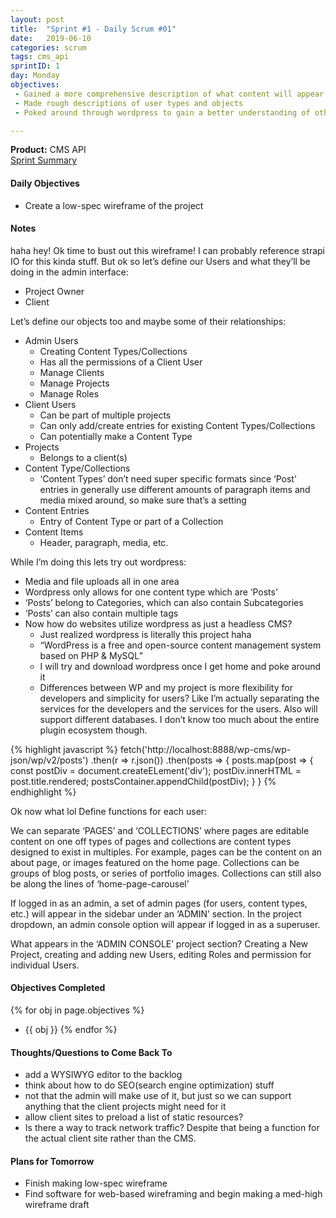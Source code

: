 ```yaml
---
layout: post
title:  "Sprint #1 - Daily Scrum #01"
date:   2019-06-10
categories: scrum
tags: cms_api
sprintID: 1
day: Monday
objectives:
 - Gained a more comprehensive description of what content will appear on what pages and a general overview of the navigation
 - Made rough descriptions of user types and objects
 - Poked around through wordpress to gain a better understanding of other existing popular CMS alternatives

---
```



<b>Product:</b> CMS API  
[Sprint Summary](/blog/projects/cms-sprint-1)

#### Daily Objectives
* Create a low-spec wireframe of the project

#### Notes

haha hey!
Ok time to bust out this wireframe!  I can probably reference strapi IO for this kinda stuff.
But ok so let’s define our Users and what they’ll be doing in the admin interface:
* Project Owner
* Client

Let’s define our objects too and maybe some of their relationships:

* Admin Users
	* Creating Content Types/Collections
	* Has all the permissions of a Client User
	* Manage Clients
	* Manage Projects
	* Manage Roles
* Client Users
	* Can be part of multiple projects
	* Can only add/create entries for existing Content Types/Collections
	* Can potentially make a Content Type
* Projects
	* Belongs to a client(s)
* Content Type/Collections
	* ‘Content Types’ don’t need super specific formats since ‘Post’ entries in generally use different amounts of paragraph items and media mixed around, so make sure that’s a setting
* Content Entries
	* Entry of Content Type or part of a Collection
* Content Items
	* Header, paragraph, media, etc.

While I’m doing this lets try out wordpress:
* Media and file uploads all in one area
* Wordpress only allows for one content type which are ‘Posts’
* ‘Posts’ belong to Categories, which can also contain Subcategories
* ‘Posts’ can also contain multiple tags
* Now how do websites utilize wordpress as just a headless CMS?
	* Just realized wordpress is literally this project haha
	* “WordPress is a free and open-source content management system based on PHP & MySQL”
	* I will try and download wordpress once I get home and poke around it
	* Differences between WP and my project is more flexibility for developers and simplicity for users?  Like I’m actually separating the services for the developers and the services for the users.  Also will support different databases.  I don’t know too much about the entire plugin ecosystem though.

{% highlight javascript %}
fetch('http://localhost:8888/wp-cms/wp-json/wp/v2/posts')
.then(r => r.json())
.then(posts => {
	posts.map(post => {
		const postDiv = document.createELement('div');
		postDiv.innerHTML = post.title.rendered;
		postsContainer.appendChild(postDiv);
	}
}
{% endhighlight %}

Ok now what lol
Define functions for each user:

We can separate ‘PAGES’ and ‘COLLECTIONS’ where pages are editable content on one off types of pages and collections are content types designed to exist in multiples.
For example, pages can be the content on an about page, or images featured on the home page.
Collections can be groups of blog posts, or series of portfolio images.  Collections can still also be along the lines of ‘home-page-carousel’

If logged in as an admin, a set of admin pages (for users, content types, etc.) will appear in the sidebar under an ‘ADMIN’ section.  In the project dropdown, an admin console option will appear if logged in as a superuser.

What appears in the ‘ADMIN CONSOLE’ project section?  Creating a New Project, creating and adding new Users, editing Roles and permission for individual Users.

#### Objectives Completed
{% for obj in page.objectives %}
* {{ obj }}
{% endfor %}

#### Thoughts/Questions to Come Back To
* add a WYSIWYG editor to the backlog
* think about how to do SEO(search engine optimization) stuff
* not that the admin will make use of it, but just so we can support anything that the client projects might need for it
* allow client sites to preload a list of static resources?
* Is there a way to track network traffic?  Despite that being a function for the actual client site rather than the CMS.

<!-- #### Lessons Learned
* Lorem ipsum dolor sit amet, id modo summo tibique nam, ei dolorem vituperata elaboraret quo, pro blandit appareat perfecto eu.
* Lorem ipsum dolor sit amet, id modo summo tibique nam, ei dolorem vituperata elaboraret quo, pro blandit appareat perfecto eu. -->

#### Plans for Tomorrow
* Finish making low-spec wireframe
* Find software for web-based wireframing and begin making a med-high wireframe draft
